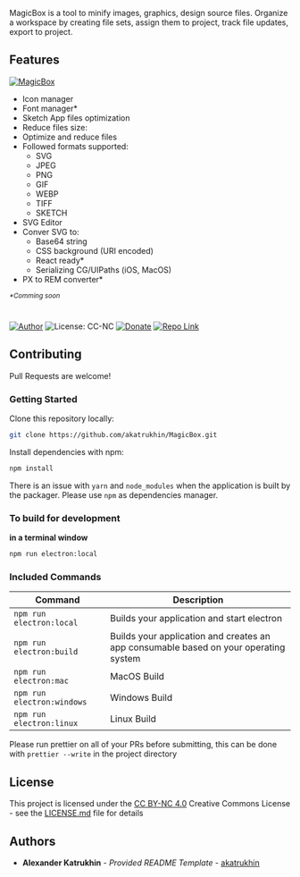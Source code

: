 MagicBox is a tool to minify images, graphics, design source files. Organize a workspace by creating file sets, assign them to project, track file updates, export to project.

## Features
[![MagicBox](https://i.imgur.com/iB1uC9X.jpeg)](https://vimeo.com/940583258 "MagicBox")

- Icon manager
- Font manager\*
- Sketch App files optimization
- Reduce files size:
- Optimize and reduce files
- Followed formats supported:
  - SVG
  - JPEG
  - PNG
  - GIF
  - WEBP
  - TIFF
  - SKETCH
- SVG Editor
- Conver SVG to:
  - Base64 string
  - CSS background (URI encoded)
  - React ready\*
  - Serializing CG/UIPaths (iOS, MacOS)
- PX to REM converter\*

<sup><i>\*Comming soon</i></sup>

#

[![Author](https://img.shields.io/badge/Author-katrukhin-brightgreen.svg)](https://katrukhin.com)
![License: CC-NC](https://img.shields.io/badge/License-CCNC-blue.svg)
[![Donate](https://img.shields.io/badge/Donate-PayPal-brightgreen.svg)](https://paypal.me/katrukhin)
[![Repo Link](https://img.shields.io/badge/Repo-Link-black.svg)](https://github.com/akatrukhin/MagicBox)

## Contributing

Pull Requests are welcome!

### Getting Started

Clone this repository locally:

```bash
git clone https://github.com/akatrukhin/MagicBox.git
```

Install dependencies with npm:

```bash
npm install
```

There is an issue with `yarn` and `node_modules` when the application is built by the packager. Please use `npm` as dependencies manager.

### To build for development

**in a terminal window**

```bash
npm run electron:local
```

### Included Commands

| Command                    | Description                                                                          |
| -------------------------- | ------------------------------------------------------------------------------------ |
| `npm run electron:local`   | Builds your application and start electron                                           |
| `npm run electron:build`   | Builds your application and creates an app consumable based on your operating system |
| `npm run electron:mac`     | MacOS Build                                                                          |
| `npm run electron:windows` | Windows Build                                                                        |
| `npm run electron:linux`   | Linux Build                                                                          |

Please run prettier on all of your PRs before submitting, this can be done with `prettier --write` in the project directory

## License

This project is licensed under the [CC BY-NC 4.0](LICENSE.md)
Creative Commons License - see the [LICENSE.md](LICENSE.md) file for
details

## Authors

- **Alexander Katrukhin** - _Provided README Template_ -
  [akatrukhin](https://github.com/akatrukhin)
